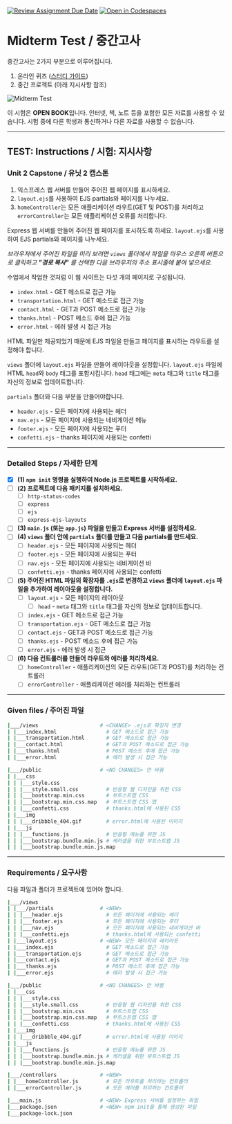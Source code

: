 [![Review Assignment Due Date](https://classroom.github.com/assets/deadline-readme-button-24ddc0f5d75046c5622901739e7c5dd533143b0c8e959d652212380cedb1ea36.svg)](https://classroom.github.com/a/dCP9iC4U)
[![Open in Codespaces](https://classroom.github.com/assets/launch-codespace-7f7980b617ed060a017424585567c406b6ee15c891e84e1186181d67ecf80aa0.svg)](https://classroom.github.com/open-in-codespaces?assignment_repo_id=14862022)
# Midterm Test / 중간고사

중간고사는 2가지 부분으로 이루어집니다.

1. 온라인 퀴즈 ([스터디 가이드](https://ut-nodejs.github.io/midterm.html))
2. 중간 프로젝트 (아래 지시사항 참조)

![Midterm Test](https://github.com/ut-nodejs/ut-nodejs.github.io/blob/master/img/in-slides/tests/midterm-index.png)

이 시험은 **OPEN BOOK**입니다. 인터넷, 책, 노트 등을 포함한 모든 자료를 사용할 수 있습니다. 시험 중에 다른 학생과 통신하거나 다른 자료를 사용할 수 없습니다.

---

## **TEST:** Instructions / **시험:** 지시사항

### **Unit 2** Capstone / 유닛 2 캡스톤

1. 익스프레스 웹 서버를 만들어 주어진 웹 페이지를 표시하세요.
2. `layout.ejs`를 사용하여 EJS partials와 페이지를 나누세요.
3. `homeController`는 모든 애플리케이션 라우트(GET 및 POST)를 처리하고 `errorController`는 모든 애플리케이션 오류를 처리합니다.

Express 웹 서버를 만들어 주어진 웹 페이지를 표시하도록 하세요. `layout.ejs`를 사용하여 EJS partials와 페이지를 나누세요.

_브라우저에서 주어진 파일을 미리 보려면 `views` 폴더에서 파일을 마우스 오른쪽 버튼으로 클릭하고 **"경로 복사"** 를 선택한 다음 브라우저의 주소 표시줄에 붙여 넣으세요._

수업에서 작업한 것처럼 이 웹 사이트는 다섯 개의 페이지로 구성됩니다.

- `index.html` - GET 메소드로 접근 가능
- `transportation.html` - GET 메소드로 접근 가능
- `contact.html` - GET과 POST 메소드로 접근 가능
- `thanks.html` - POST 메소드 후에 접근 가능
- `error.html` - 에러 발생 시 접근 가능

HTML 파일만 제공되었기 때문에 EJS 파일을 만들고 페이지를 표시하는 라우트를 설정해야 합니다.

`views` 폴더에 `layout.ejs` 파일을 만들어 레이아웃을 설정합니다. `layout.ejs` 파일에 HTML `head`와 `body` 태그를 포함시킵니다. `head` 태그에는 `meta` 태그와 `title` 태그를 자신의 정보로 업데이트합니다.

`partials` 폴더와 다음 부분을 만들어야합니다.

- `header.ejs` - 모든 페이지에 사용되는 헤더
- `nav.ejs` - 모든 페이지에 사용되는 네비게이션 메뉴
- `footer.ejs` - 모든 페이지에 사용되는 푸터
- `confetti.ejs` - thanks 페이지에 사용되는 confetti

---

### Detailed Steps / 자세한 단계

- [x] **(1) `npm init` 명령을 실행하여 Node.js 프로젝트를 시작하세요.**
- [ ] **(2) 프로젝트에 다음 패키지를 설치하세요.**
  - [ ] `http-status-codes`
  - [ ] `express`
  - [ ] `ejs`
  - [ ] `express-ejs-layouts`
- [ ] **(3) `main.js` (또는 `app.js`) 파일을 만들고 Express 서버를 설정하세요.**
- [ ] **(4) `views` 폴더 안에 `partials` 폴더를 만들고 다음 partials를 만드세요.**
  - [ ] `header.ejs` - 모든 페이지에 사용되는 헤더
  - [ ] `footer.ejs` - 모든 페이지에 사용되는 푸터
  - [ ] `nav.ejs` - 모든 페이지에 사용되는 네비게이션 바
  - [ ] `confetti.ejs` - thanks 페이지에 사용되는 confetti
- [ ] **(5) 주어진 HTML 파일의 확장자를 `.ejs`로 변경하고 `views` 폴더에 `layout.ejs` 파일을 추가하여 레이아웃을 설정합니다.**
  - [ ] `layout.ejs` - 모든 페이지의 레이아웃
    - [ ] `head` - `meta` 태그와 `title` 태그를 자신의 정보로 업데이트합니다.
  - [ ] `index.ejs` - GET 메소드로 접근 가능
  - [ ] `transportation.ejs` - GET 메소드로 접근 가능
  - [ ] `contact.ejs` - GET과 POST 메소드로 접근 가능
  - [ ] `thanks.ejs` - POST 메소드 후에 접근 가능
  - [ ] `error.ejs` - 에러 발생 시 접근
- [ ] **(6) 다음 컨트롤러를 만들어 라우트와 에러를 처리하세요.**
  - [ ] `homeController` - 애플리케이션의 모든 라우트(GET과 POST)를 처리하는 컨트롤러
  - [ ] `errorController` - 애플리케이션 에러를 처리하는 컨트롤러

---

### Given files / 주어진 파일

```bash
|___/views                    # <CHANGE> .ejs로 확장자 변경
| |___index.html                # GET 메소드로 접근 가능
| |___transportation.html       # GET 메소드로 접근 가능
| |___contact.html              # GET과 POST 메소드로 접근 가능
| |___thanks.html               # POST 메소드 후에 접근 가능
| |___error.html                # 에러 발생 시 접근 가능

|___/public                   # <NO CHANGES> 안 바뀜
| |___css
| | |___style.css
| | |___style.small.css         # 반응형 웹 디자인을 위한 CSS
| | |___bootstrap.min.css       # 부트스트랩 CSS
| | |___bootstrap.min.css.map   # 부트스트랩 CSS 맵
| | |___confetti.css            # thanks.html에 사용된 CSS
| |___img
| | |___dribbble_404.gif        # error.html에 사용된 이미지
| |___js
| | |___functions.js            # 반응형 메뉴를 위한 JS
| | |___bootstrap.bundle.min.js # 케러셀을 위한 부트스트랩 JS
| | |___bootstrap.bundle.min.js.map
```

---

### Requirements / 요구사항

다음 파일과 폴더가 프로젝트에 있어야 합니다.

```bash
|___/views
| |___/partials               # <NEW>
| | |___header.ejs              # 모든 페이지에 사용되는 헤더
| | |___footer.ejs              # 모든 페이지에 사용되는 푸터
| | |___nav.ejs                 # 모든 페이지에 사용되는 네비게이션 바
| | |___confetti.ejs            # thanks.html에 사용되는 confetti
| |___layout.ejs              # <NEW> 모든 페이지의 레이아웃
| |___index.ejs                 # GET 메소드로 접근 가능
| |___transportation.ejs        # GET 메소드로 접근 가능
| |___contact.ejs               # GET과 POST 메소드로 접근 가능
| |___thanks.ejs                # POST 메소드 후에 접근 가능
| |___error.ejs                 # 에러 발생 시 접근 가능

|___/public                   # <NO CHANGES> 안 바뀜
| |___css
| | |___style.css
| | |___style.small.css         # 반응형 웹 디자인을 위한 CSS
| | |___bootstrap.min.css       # 부트스트랩 CSS
| | |___bootstrap.min.css.map   # 부트스트랩 CSS 맵
| | |___confetti.css            # thanks.html에 사용된 CSS
| |___img
| | |___dribbble_404.gif        # error.html에 사용된 이미지
| |___js
| | |___functions.js            # 반응형 메뉴를 위한 JS
| | |___bootstrap.bundle.min.js # 케러셀을 위한 부트스트랩 JS
| | |___bootstrap.bundle.min.js.map

|___/controllers              # <NEW>
| |___homeController.js         # 모든 라우트를 처리하는 컨트롤러
| |___errorController.js        # 모든 에러를 처리하는 컨트롤러

|___main.js                   # <NEW> Express 서버를 설정하는 파일
|___package.json              # <NEW> npm init을 통해 생성된 파일
|___package-lock.json
```

